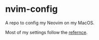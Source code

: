 # nvim-config
A repo to config my Neovim on my MacOS. 

Most of my settings follow the [refernce](https://www.josean.com/posts/how-to-setup-neovim-2024).

